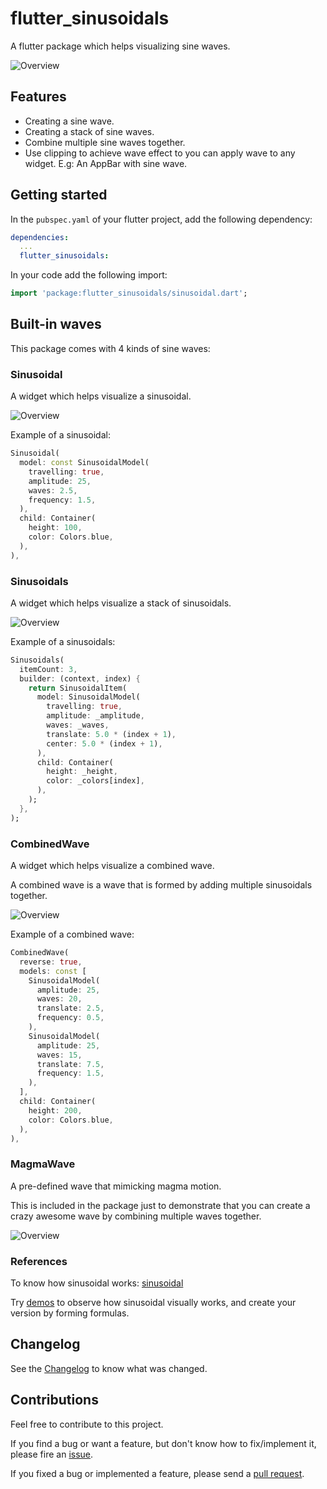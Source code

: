 # flutter_sinusoidals

A flutter package which helps visualizing sine waves.

![Overview](images/record_1.gif)

## Features

* Creating a sine wave.
* Creating a stack of sine waves.
* Combine multiple sine waves together.
* Use clipping to achieve wave effect to you can apply wave to any widget. E.g: An AppBar with sine wave.

## Getting started

In the `pubspec.yaml` of your flutter project, add the following dependency:

```yaml
dependencies:
  ...
  flutter_sinusoidals:
```

In your code add the following import:

```dart
import 'package:flutter_sinusoidals/sinusoidal.dart';
```

## Built-in waves

This package comes with 4 kinds of sine waves:

### Sinusoidal

A widget which helps visualize a sinusoidal.

![Overview](images/sinusoidal.gif)

Example of a sinusoidal:

```dart
Sinusoidal(
  model: const SinusoidalModel(
    travelling: true,
    amplitude: 25,
    waves: 2.5,
    frequency: 1.5,
  ),
  child: Container(
    height: 100,
    color: Colors.blue,
  ),
),
```

### Sinusoidals

A widget which helps visualize a stack of sinusoidals.

![Overview](images/sinusoidals.gif)

Example of a sinusoidals:

```dart
Sinusoidals(
  itemCount: 3,
  builder: (context, index) {
    return SinusoidalItem(
      model: SinusoidalModel(
        travelling: true,
        amplitude: _amplitude,
        waves: _waves,
        translate: 5.0 * (index + 1),
        center: 5.0 * (index + 1),
      ),
      child: Container(
        height: _height,
        color: _colors[index],
      ),
    );
  },
);
```

### CombinedWave

A widget which helps visualize a combined wave.

A combined wave is a wave that is formed by adding multiple sinusoidals together.

![Overview](images/combined_wave.gif)

Example of a combined wave:

```dart
CombinedWave(
  reverse: true,
  models: const [
    SinusoidalModel(
      amplitude: 25,
      waves: 20,
      translate: 2.5,
      frequency: 0.5,
    ),
    SinusoidalModel(
      amplitude: 25,
      waves: 15,
      translate: 7.5,
      frequency: 1.5,
    ),
  ],
  child: Container(
    height: 200,
    color: Colors.blue,
  ),
),
```

### MagmaWave

A pre-defined wave that mimicking magma motion.

This is included in the package just to demonstrate that you can create a crazy awesome wave by combining multiple waves together.

![Overview](images/magma_wave.gif)

### References

To know how sinusoidal works: [sinusoidal](https://en.wikipedia.org/wiki/Sine_wave)

Try [demos](https://www.desmos.com/calculator/3renylhzcu) to observe how sinusoidal visually works, and create your version by forming formulas.

## Changelog

See the [Changelog](CHANGELOG.md) to know what was changed.

## Contributions

Feel free to contribute to this project.

If you find a bug or want a feature, but don't know how to fix/implement it, please fire an [issue](https://github.com/dungnv2602/flutter_sinusoidals/issues).

If you fixed a bug or implemented a feature, please send a [pull request](https://github.com/dungnv2602/flutter_sinusoidals/pulls).
